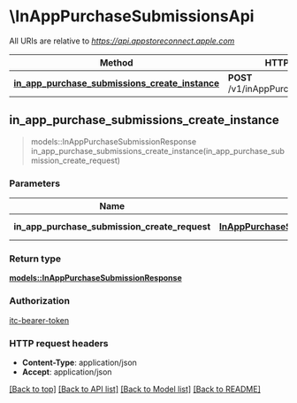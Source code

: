 # \InAppPurchaseSubmissionsApi

All URIs are relative to *https://api.appstoreconnect.apple.com*

Method | HTTP request | Description
------------- | ------------- | -------------
[**in_app_purchase_submissions_create_instance**](InAppPurchaseSubmissionsApi.md#in_app_purchase_submissions_create_instance) | **POST** /v1/inAppPurchaseSubmissions | 



## in_app_purchase_submissions_create_instance

> models::InAppPurchaseSubmissionResponse in_app_purchase_submissions_create_instance(in_app_purchase_submission_create_request)


### Parameters


Name | Type | Description  | Required | Notes
------------- | ------------- | ------------- | ------------- | -------------
**in_app_purchase_submission_create_request** | [**InAppPurchaseSubmissionCreateRequest**](InAppPurchaseSubmissionCreateRequest.md) | InAppPurchaseSubmission representation | [required] |

### Return type

[**models::InAppPurchaseSubmissionResponse**](InAppPurchaseSubmissionResponse.md)

### Authorization

[itc-bearer-token](../README.md#itc-bearer-token)

### HTTP request headers

- **Content-Type**: application/json
- **Accept**: application/json

[[Back to top]](#) [[Back to API list]](../README.md#documentation-for-api-endpoints) [[Back to Model list]](../README.md#documentation-for-models) [[Back to README]](../README.md)

